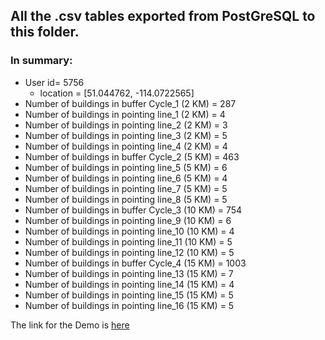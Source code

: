 ## All the .csv tables exported from PostGreSQL to this folder. 
### In summary: 
* User id= 5756
  * location = [51.044762, -114.0722565]
* Number of buildings in buffer Cycle_1 (2 KM) = 287
* Number of buildings in pointing line_1 (2 KM) = 4
* Number of buildings in pointing line_2 (2 KM) = 3
* Number of buildings in pointing line_3 (2 KM) = 5
* Number of buildings in pointing line_4 (2 KM) = 4
* Number of buildings in buffer Cycle_2 (5 KM) = 463
* Number of buildings in pointing line_5 (5 KM) = 6
* Number of buildings in pointing line_6 (5 KM) = 4
* Number of buildings in pointing line_7 (5 KM) = 5
* Number of buildings in pointing line_8 (5 KM) = 5
* Number of buildings in buffer Cycle_3 (10 KM) = 754
* Number of buildings in pointing line_9 (10 KM) = 6
* Number of buildings in pointing line_10 (10 KM) = 4
* Number of buildings in pointing line_11 (10 KM) = 5
* Number of buildings in pointing line_12 (10 KM) = 5
* Number of buildings in buffer Cycle_4 (15 KM) = 1003
* Number of buildings in pointing line_13 (15 KM) = 7
* Number of buildings in pointing line_14 (15 KM) = 4
* Number of buildings in pointing line_15 (15 KM) = 5
* Number of buildings in pointing line_16 (15 KM) = 5

The link for the Demo is [here](https://drive.google.com/file/d/120gzH1gmK_yqFUHvfq226zQtH5W25THF/view?usp=sharing)
